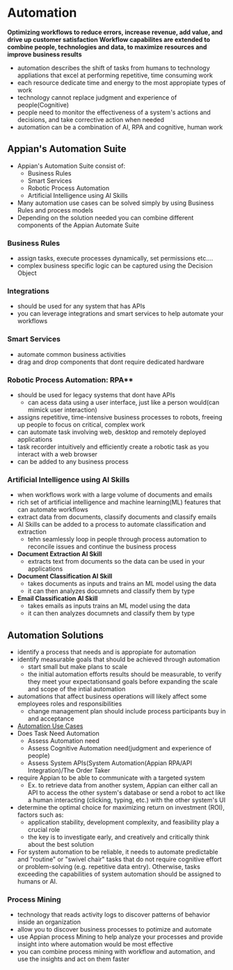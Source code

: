 # Automation
**Optimizing workflows to reduce errors, increase revenue, add value, and drive up customer satisfaction**
**Workflow capabilites are extended to combine people, technologies and data, to maximize resources and improve business results**

- automation describes the shift of tasks from humans to technology appliations that excel at performing repetitive, time consuming work
- each resource dedicate time and energy to the most appropiate types of work
- technology cannot replace judgment and experience of people(Cognitive)
- people need to monitor the effectiveness of a system's actions and decisions, and take corrective action when needed
- automation can be a combination of AI, RPA and cognitive, human work

## Appian's Automation Suite
- Appian's Automation Suite consist of:
  - Business Rules
  - Smart Services
  - Robotic Process Automation
  - Artificial Intelligence using AI Skills
- Many automation use cases can be solved simply by using Business Rules and process models
- Depending on the solution needed you can combine different components of the Appian Automate Suite
### Business Rules
- assign tasks, execute processes dynamically, set permissions etc....
- complex business specific logic can be captured using the Decision Object
### Integrations
  - should be used for any system that has APIs
  - you can leverage integrations and smart services to help automate your workflows

### Smart Services
- automate common business activities
- drag and drop components that dont require dedicated hardware

### Robotic Process Automation: RPA**
- should be used for legacy systems that dont have APIs
  - can acess data using a user interface, just like a person would(can mimick user interaction)
- assigns repetitive, time-intensive business processes to robots, freeing up people to focus on critical, complex work
- can automate task involving web, desktop and remotely deployed applications
- task recorder intuitively and efficiently create a robotic task as you interact with a web browser
- can be added to any business process

### Artificial Intelligence using AI Skills
- when workflows work with a large volume of documents and emails 
- rich set of artificial intelligence and machine learning(ML) features that can automate workflows
- extract data from documents, classify documents and classify emails
- AI Skills can be added to a process to automate classification and extraction
  - tehn seamlessly loop in people through process automation to reconcile issues and continue the business process
- **Document Extraction AI Skill**
  - extracts text from documents so the data can be used in your applications
- **Document Classification AI Skill**
  - takes documents as inputs and trains an ML model using the data
  - it can then analyzes documnets and classify them by type
- **Email Classification AI Skill**
  - takes emails as inputs trains an ML model using the data
  - it can then analyzes documnets and classify them by type

## Automation Solutions
- identify a process that needs and is appropiate for automation
- identify measurable goals that should be achieved through automation
  - start small but make plans to scale
  - the initial automation efforts results should be measurable, to verify they meet your expectationsand goals before expanding the scale and scope of the intial automation
- automations that affect business operations will likely affect some employees roles and responsibilities
  - change management plan should include process participants buy in and acceptance
- [Automation Use Cases](https://docs.appian.com/suite/help/23.3/Automation_Use_Cases.html#when-to-use-automation)
- Does Task Need Automation
  - Assess Automation need
  - Assess Cognitive Automation need(judgment and experience of people)
  - Assess System APIs(System Automation(Appian RPA/API Integration)/The Order Taker
- require Appian to be able to communicate with a targeted system
  - Ex. to retrieve data from another system, Appian can either call an API to access the other system's database or send a robot to act like a human interacting (clicking, typing, etc.) with the other system's UI
- determine the optimal choice for maximizing return on investment (ROI), factors such as:
  - application stability, development complexity, and feasibility play a crucial role
  - the key is to investigate early, and creatively and critically think about the best solution
- For system automation to be reliable, it needs to automate predictable and "routine" or "swivel chair" tasks that do not require cognitive effort or problem-solving (e.g. repetitive data entry). Otherwise, tasks exceeding the capabilities of system automation should be assigned to humans or AI.

### Process Mining
- technology that reads activity logs to discover patterns of behavior inside an organization
- allow you to discover business processes to potimize and automate
- use Appian process Mining to help analyze your processes and provide insight into where automation would be most effective
- you can combine process mining with workflow and automation, and use the insights and act on them faster
